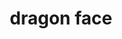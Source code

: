 ---
layout: smileys&emotion
title: dragon face
emoji: dragon_face
permalink: 🐲.html
image: assets/img/3moji/dragon_face.png
---